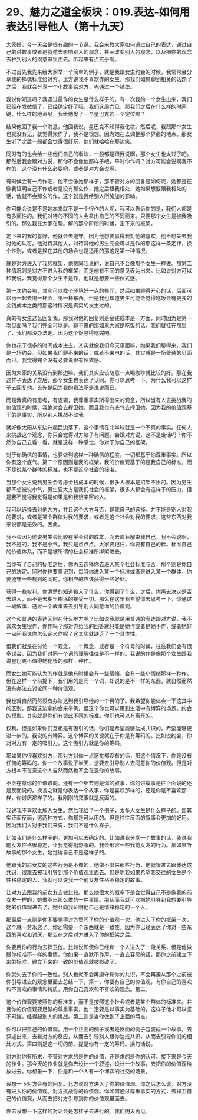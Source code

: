 # 29、魅力之道全板块：019.表达-如何用表达引导他人（第十九天）

大家好，今一天会是很有趣的一节课。我会来教大家如何通过自己的表达，通过自己的讲故事或者是叙述去影响别人的观念，甚至改变别人的观念，以及把你的观念去种到别人的潜意识里面去。听起来有点玄乎啊。

不过首先我先来给大家举一个简单的例子，就是我跟女生约会的时候，我常常会分享我的择偶标准给对方。比方说我不喜欢作的女生，那我们如果聊到相关的话题了之后，我就会分享一个小故事给对方，先通过一个铺垫。

我说你知道吗？我遇过最作的女生是什么样子的。有一次我约一个女生出来，我们已经在发微信了，已经确定好了哦，我们这周六见，那我们之后在什么样的时间键，什么样的地点见，我给他发了一个星巴克的一个定位嘛？

结果他回了我一个消息，他回我说，星巴克不知得我化妆。然后呢，我跟那个女生也就没有见，就觉得太作了，我不是很想。因为她在去调整那个界面的地点。那女生听了之后一般都会觉得很好玩，他们就哈哈在那边笑。

同时有的也会给一些他们自己的看法，一般都是跟我说啊，那个女生也太过了吧。那然后我会跟对方说，那你不会像他那样子吧，平时你作吗？对方可能会说啊我不作的，这个没有什么必要吧，或者是对方会说啊。

有时候会有一点作吧，他不会像她那样子，那不管对方的回复是如何呢，她都是在像我证明自己不作或者是没有那么作，她之后跟我相处，她如果想要跟我相处的话，他就不会那么的作，这个就是我给别人所施加的影响。

你可能会说是不是她本来就不是一个很作的人呢，我可以告诉你的是，我们人都是有多面性的。我们对待的不同的人会拿出自己的不同面来。只要那个女生是被我吸引的。那么我在大家在聊。解的那个阶段的时候，定下来的框架。

定下来的我的喜好，他就会去遵守。因为他想要赢得我对他的喜欢，他不想失去我对他的认可。他对待其他人，对待其他的男生完全可以是作的那这样一条定律，换个性别，或者是换在其他的场合也是适用的那这是第一种情况。

就是对方进入了我的框架，他赞同我说的，说自己不会像那个女生一样做。那第二种情况则是对方不进入我的框架，而是他有不同的意见表达出来。比如说对方可以和我说，我觉得那个女生不是作，他就是想要一些仪式感。

第一次约会嘛，其实可以找个环境好一点的餐厅，然后如果聊得开心的话，后面可以再一起去喝一杯酒，喝一杯东西。但是我也知道男生可能会觉得吃饭会有更多的金钱成本之类的那这种情况是真实的发生过的。

真的有女生这么回复我，那我对他的回复则是金钱成本是一方面，同时因为是第一次见面吗？我们完全可以是。聊不来的那如果大家是吃饭的话，我们就挂在那里了，我们都没办法走。因为这个饭总得吃完吧。

你也花了很多的时间成本进去。其实就像我们今天见面嘛，如果我们聊得来，我们是一场约会。但如果我们聊不来的话，或者不来电的话，其实就是一场普通的见面而已。我觉得完全没有必要说很有仪式感。

因为大家的关系没有到那边嘛，我们其实应该随意一点喝咖啡就比较的好。那在我这样子表达了之后，那个女生也表达了认同。你可以思考一下，为什么我可以这样子去回复他。首先是因为我的看法不是说说而已。

而是我真的有思考，有逻辑，我尊重事实所得出来的观念，所以当有人去挑战我的价值观的时候，我绝对会去捍卫她，而且我也有底气去捍卫她。因为我的价值观基于的是事实，所以别人挑战不动我。

就好像太阳从东边升起西边落下，这个事情在北半球就是一个不真的事实。任何人来挑战这个观念，你只会觉得对方脑子有问题。会跟对方说，这不是废话吗？你不然你自己去看一看，就是这样一种感觉。你对于你自己的框架。

对于你确信的事情，也要做到这样一种确信的程度，一切都基于你尊重事实。所以你有这个底气。第二个原因则是我的框架，我的价值观基于的是我自己的标准，而不是说某个群体的标准，也不是这个社会的标准。

当那个女生说到男生会考虑金钱成本的时候，很多人根本是招架不出的。因为男生都不想被说小气，男生要大方是我们社会的框架，很多人都会有这样子的压力，但是我不觉得我觉得是如果是和我很亲密的人。

我可以选择去对他大方，并且这个大方与否，是我自己的选择，并不能是别人对我的要求，或者是某个群体对我的要求，或者是这个社会对我的要求，这些东西对我来说都是无效的。因此。

我不会因为他说男生会比较在乎金钱的成本，而去疯狂解束我自己，我不会说啊，我不是的，我不是小气，我只是点点点。大家要记住，你要有自己的标。标准自己的价值体系，而不是被所谓的社会标准所绑架进去。

当你有了自己的标准之后，你再去选择你去进入某个社会标准与否，那个则是你自己的决定。同时你也要意识到，每当你进入某一个标准或者是进入某一个群体，你要遵守一些规则的同时，你相应的应该获得一些好处。

获得一些权利。你清楚的知道投入了什么，你得到了什么，之后，你再去决定是否去进入，而不是去糊里糊涂的接受一切。那么在这里我希望你去思考一下，你通过一段叙事，通过一个故事来去引导别人同意你的价值观。

这个和普通的表达区别在什么地方呢？比如说我就是用普通的表达跟对方说，我不喜欢女生很作，你作吗？那对方给我的回答就只能是她作或者是她不作，或者她好一点问我说你怎么定义作呢？这其实就缺乏了一个具体性。

但我们就是在讨论一个观念，一个概念，或者是一个符号的时候，往往我们会有很多误会，因为我们对同一个词的理解往往是不一样的。我说的作是像那个女生跟我说星巴克不值得她化妆的那样一种作。

而女生她可能认为的作就是他有时候会有一些情绪，会有一些小情绪那样一种作。但在这样一个前提下，我们用的是同一个词，却说的是不一样的东西，就自然而然没有办法去讨论同一种价值观。

我也就自然而然没有办法达到我引导他的一个目的了。我希望你能体会一下这其中的区别。那我这边拿约会来举例。但这个你也可以用到生活中有博弈的场景。约会的模型，其实就是你们有彼此不同的标准。你们也可以有离开的。

权利。但是如果你们互相是有吸引的话，你们是希望能够达成共识的。希望能够更进一步的。我说的有博弈。这个博弈的关键就在于你是有筹码的。比如说约会，你对对方有一定的吸引力，这个吸引力就是你的筹码。

那如果你很喜欢对方，那对方对你一点感觉都没有的话，那这个情况下，你是没有任何的筹码的。你一个故事说了半天，想要去引导别人去同意你的价值观。但是对方根本不在意这个人自然而然也不会在意你的故事。

不会在意你的价值取向。还有一个细节则是你的叙事，你的讲故事是往正面说的还是反面说的。换言之就是你表达一个故事，你是喜欢那样的，还是你是不喜欢那样，你讨厌那样子的。我刚刚的叙事就是反面的。

我说我不喜欢太族人女生。然后我给了一个例子，太多人女生是什么样子的。那其实正面反面，这两种方式，你都是可以用的。但是往往反面的叙事会更加的好用。因为我们人对于我们来说，我们不是什么样子。

比如我们是什么样子的。更加可以去确定的。比如说我分享一个故事的话，我说我前女友性格很稳定，让我觉得挺舒服的。我会形容一些我前女友的行为。那如果听故事的那个女生，她觉得自己不是这样子的。

他跟我的前女友的这些行为是不像的，他做不出来那些行为，他就很难去跟我达成共识，很难去被我引导到那个价值观里面去。但是呢我如果希望我交往的女生是个性格稳定的人，我就可以说我一个前女友性格不稳定的故事。

让对方去跟我的前女友去做比较。那么他很大的概率下是会觉得自己不是像我的前女友一样的，她做不出那么做的一件事情。那从而我就可以把她引导到我想要引导她的价值观进去了，她会向我证明他自己是情绪稳定的一个人。

那最后一点则是你不要觉得对方赞同了你的价值观一次，他进入了你的框架一次，这个就一劳永逸了。你还需要一个东西就是一致性。因为你已经表达了你对一些东西的喜欢和讨厌，那么在之后对方进入了你的框架之后。

你要用你的行为去捍卫他。比如说即使你已经和一个人进入了一段关系，但是他做跟你标准不一样的事情。你如果一直默不作声，一直去容忍的话，那你之前建立下来的标准，建立下来的一致的价值观就被戳破了。

你就失去了你的一致性。别人也就不会再遵守和你的共识，不会再遵从那个之前被你引导进去的观念里面去总结一下，第一，你要有自己的价值观，有你自己的喜欢和不喜欢的事情和特质，用你自己喜欢和不喜欢的观念。第二。

这个价值观要按照你的标准来，而不是按照这个社会或者是某个群体的标准来。并且你的价值观要足够的尊重事实，他一定要是以事实为基础的。这样子他才可以坚不可摧，经得起别人的挑战。第三则是当你做到了上面的两点。

你可以把自己的价值观，用一个正面的例子或者是反面的例子包装成一个故事，去叙述出来，去看对方的反应，从而去引导别人跟你达成共识，从而去引导你们的相处方式。第四则是这一切的前。提是你有一定的筹码。换句话说。

对方对你有所求，不管对方求的是你的价值，还是求的是你的认可。接下来是今天的作业。那今天的作业就是你去设计一个叙述，设计一个故事，去把你的价值观给放进去。你想象一下，你是和一个人有一个博弈的社交的场景。

设想一下对方会有的回复。比方说对方进入了你的价值观。你之后怎么说，对方没有进入你的价值观。对方挑战你的价值观。你如何通过尊重事实的方式，去捍卫自己的价值观，从而去把对方引导到你的价值观里面去。

你去设想一下这样的对话会是怎样子去进行的。我们明天再见。